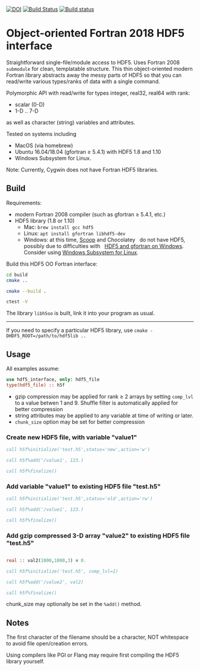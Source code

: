 [![DOI](https://zenodo.org/badge/128736984.svg)](https://zenodo.org/badge/latestdoi/128736984)
[![Build Status](https://travis-ci.org/scivision/oo_hdf5_fortran.svg?branch=master)](https://travis-ci.org/scivision/oo_hdf5_fortran)
[![Build status](https://ci.appveyor.com/api/projects/status/9njjb04mol8l2sjx?svg=true)](https://ci.appveyor.com/project/scivision/oo-hdf5-fortran)

# Object-oriented Fortran 2018 HDF5 interface

Straightforward single-file/module access to HDF5.
Uses Fortran 2008 `submodule` for clean, templatable structure.
This thin object-oriented modern Fortran library abstracts away the messy parts of HDF5 so that you can read/write various types/ranks of data with a single command.

Polymorphic API with read/write for types integer, real32, real64 with rank:

* scalar (0-D)
* 1-D .. 7-D

as well as character (string) variables and attributes.

Tested on systems including 

* MacOS (via homebrew)
* Ubuntu 16.04/18.04 (gfortran &ge; 5.4.1) with HDF5 1.8 and 1.10 
* Windows Subsystem for Linux.

Note: Currently, Cygwin does not have Fortran HDF5 libraries.

## Build

Requirements:

* modern Fortran 2008 compiler (such as gfortran &ge; 5.4.1, etc.)
* HDF5 library (1.8 or 1.10)
  * Mac: `brew install gcc hdf5`
  * Linux: `apt install gfortran libhdf5-dev`
  * Windows: at this time,
    [Scoop](https://www.scivision.co/brew-install-scoop-for-windows/) and Chocolatey
    do not have HDF5, possibly due to difficulties with 
    [HDF5 and gfortran on Windows](https://stackoverflow.com/a/30056831).
    Consider using
    [Windows Subsystem for Linux](https://www.scivision.co/install-windows-subsystem-for-linux/).


Build this HDF5 OO Fortran interface:

```sh
cd build
cmake ..

cmake --build .

ctest -V
```

The library `libh5oo` is built, link it into your program as usual.


---

If you need to specify a particular HDF5 library, use `cmake -DHDF5_ROOT=/path/to/hdf5lib ..`

## Usage

All examples assume:

```fortran
use hdf5_interface, only: hdf5_file
type(hdf5_file) :: h5f
```


* gzip compression may be applied for rank &ge; 2 arrays by setting `comp_lvl` to a value betwen 1 and 9. 
  Shuffle filter is automatically applied for better compression
* string attributes may be applied to any variable at time of writing or later.
* `chunk_size` option may be set for better compression


### Create new HDF5 file, with variable "value1"

```fortran
call h5f%initialize('test.h5',status='new',action='w')

call h5f%add('/value1', 123.)

call h5f%finalize()
```

### Add variable "value1" to existing HDF5 file "test.h5"

```fortran
call h5f%initialize('test.h5',status='old',action='rw')

call h5f%add('/value1', 123.)

call h5f%finalize()
```

### Add gzip compressed 3-D array "value2" to existing HDF5 file "test.h5"

```fortran

real :: val2(1000,1000,3) = 0.

call h5f%initialize('test.h5', comp_lvl=1)

call h5f%add('/value2', val2)

call h5f%finalize()
```

chunk_size may optionally be set in the `%add()` method.

## Notes

The first character of the filename should be a character, NOT whitespace to avoid file open/creation errors.

Using compilers like PGI or Flang may require first compiling the HDF5 library yourself.
